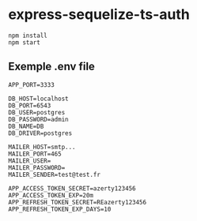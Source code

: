# express-sequelize-ts-auth

`npm install`  
`npm start`

## Exemple .env file

```
APP_PORT=3333

DB_HOST=localhost
DB_PORT=6543
DB_USER=postgres
DB_PASSWORD=admin
DB_NAME=DB
DB_DRIVER=postgres

MAILER_HOST=smtp...
MAILER_PORT=465
MAILER_USER=
MAILER_PASSWORD=
MAILER_SENDER=test@test.fr

APP_ACCESS_TOKEN_SECRET=azerty123456
APP_ACCESS_TOKEN_EXP=20m
APP_REFRESH_TOKEN_SECRET=REazerty123456
APP_REFRESH_TOKEN_EXP_DAYS=10
```
